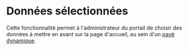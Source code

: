 # Données sélectionnées

Cette fonctionnalité permet à l'administrateur du portail de choisir des données à mettre en avant sur la page d'accueil, au sein d'un [pavé dynamique](/homepage/dyn-sections.md).



